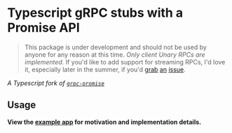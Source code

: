 # Typescript gRPC stubs with a Promise API

> This package is under development and should not be used
> by anyone for any reason at this time. _Only client Unary RPCs are
> implemented._ If you'd like to add support for streaming RPCs,
> I'd love it, especially later in the summer, if you'd
> [grab](./grpc-promise-ts/issues/1) [an](./grpc-promise-ts/issues/2) [issue](./grpc-promise-ts/issues/3).

_A Typescript fork of [`grpc-promise`](../carlessistare/grpc-promise)_

## Usage

**View the [example app](https://github.com/rhinodavid/grpc-promise-ts-example-app)
for motivation and implementation details.**
